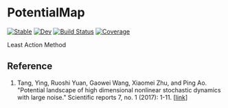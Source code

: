 # PotentialMap

[![Stable](https://img.shields.io/badge/docs-stable-blue.svg)](https://stevengogogo.github.io/PotentialMap.jl/stable)
[![Dev](https://img.shields.io/badge/docs-dev-blue.svg)](https://stevengogogo.github.io/PotentialMap.jl/dev)
[![Build Status](https://github.com/stevengogogo/PotentialMap.jl/workflows/CI/badge.svg)](https://github.com/stevengogogo/PotentialMap.jl/actions)
[![Coverage](https://codecov.io/gh/stevengogogo/PotentialMap.jl/branch/master/graph/badge.svg)](https://codecov.io/gh/stevengogogo/PotentialMap.jl)


Least Action Method



Reference 
---------
1. Tang, Ying, Ruoshi Yuan, Gaowei Wang, Xiaomei Zhu, and Ping Ao. "Potential landscape of high dimensional nonlinear stochastic dynamics with large noise." Scientific reports 7, no. 1 (2017): 1-11. [[link](https://www.nature.com/articles/s41598-017-15889-2)]
